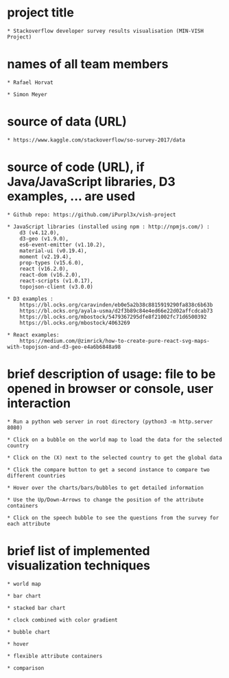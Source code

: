 # project title

    * Stackoverflow developer survey results visualisation (MIN-VISH Project)


# names of all team members

    * Rafael Horvat

    * Simon Meyer


# source of data (URL)

    * https://www.kaggle.com/stackoverflow/so-survey-2017/data


# source of code (URL), if Java/JavaScript libraries, D3 examples, ... are used

    * Github repo: https://github.com/iPurpl3x/vish-project

    * JavaScript libraries (installed using npm : http://npmjs.com/) :
        d3 (v4.12.0),
        d3-geo (v1.9.0),
        es6-event-emitter (v1.10.2),
        material-ui (v0.19.4),
        moment (v2.19.4),
        prop-types (v15.6.0),
        react (v16.2.0),
        react-dom (v16.2.0),
        react-scripts (v1.0.17),
        topojson-client (v3.0.0)

    * D3 examples :
        https://bl.ocks.org/caravinden/eb0e5a2b38c8815919290fa838c6b63b
        https://bl.ocks.org/ayala-usma/d2f3b89c84e4ed66e22d02affcdcab73
        https://bl.ocks.org/mbostock/5479367295dfe8f21002fc71d6500392
        https://bl.ocks.org/mbostock/4063269

    * React examples:
        https://medium.com/@zimrick/how-to-create-pure-react-svg-maps-with-topojson-and-d3-geo-e4a6b6848a98


# brief description of usage: file to be opened in browser or console, user interaction

    * Run a python web server in root directory (python3 -m http.server 8080)

    * Click on a bubble on the world map to load the data for the selected country

    * Click on the (X) next to the selected country to get the global data

    * Click the compare button to get a second instance to compare two different countries

    * Hover over the charts/bars/bubbles to get detailed information

    * Use the Up/Down-Arrows to change the position of the attribute containers

    * Click on the speech bubble to see the questions from the survey for each attribute


# brief list of implemented visualization techniques

    * world map

    * bar chart

    * stacked bar chart

    * clock combined with color gradient

    * bubble chart

    * hover

    * flexible attribute containers

    * comparison
